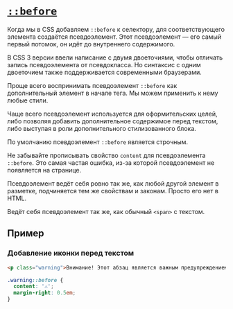 # [`::before`](../index.md)

Когда мы в CSS добавляем `::before` к селектору, для соответствующего элемента создаётся псевдоэлемент. Этот псевдоэлемент — его самый первый потомок, он идёт до внутреннего содержимого.

В CSS 3 версии ввели написание с двумя двоеточиями, чтобы отличать запись псевдоэлемента от псевдокласса. Но синтаксис с одним двоеточием также поддерживается современными браузерами.

Проще всего воспринимать псевдоэлемент `::before` как дополнительный элемент в начале тега. Мы можем применить к нему любые стили.

Чаще всего псевдоэлемент используется для оформительских целей, либо позволяя добавить дополнительное содержимое перед текстом, либо выступая в роли дополнительного стилизованного блока.

По умолчанию псевдоэлемент `::before` является строчным.

Не забывайте прописывать свойство `content` для псевдоэлемента `::before`. Это самая частая ошибка, из-за которой псевдоэлемент не появляется на странице.

Псевдоэлемент ведёт себя ровно так же, как любой другой элемент в разметке, подчиняется тем же свойствам и законам. Просто его нет в HTML.

Ведёт себя псевдоэлемент так же, как обычный `<span>` с текстом.

## Пример

### Добавление иконки перед текстом

```html
<p class="warning">Внимание! Этот абзац является важным предупреждением!</p>
```

```css
.warning::before {
  content: '⚠';
  margin-right: 0.5em;
}
```
